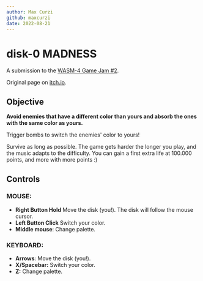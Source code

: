 ```yaml
---
author: Max Curzi
github: maxcurzi
date: 2022-08-21
---
```


# disk-0 MADNESS

A submission to the [WASM-4 Game Jam #2](https://itch.io/jam/wasm4-v2).

Original page on [itch.io](https://maxcurzi.itch.io/disk-0-madness).

## Objective
__Avoid enemies that have a different color than yours and absorb the ones with the same color as yours.__

Trigger bombs to switch the enemies' color to yours!

Survive as long as possible.
The game gets harder the longer you play, and the music adapts to the difficulty.
You can gain a first extra life at 100.000 points, and more with more points :)

## Controls
### MOUSE:
- __Right Button Hold__ Move the disk (you!). The disk will follow the mouse cursor.
- __Left Button Click__ Switch your color.
- __Middle mouse__: Change palette.

### KEYBOARD:
- __Arrows__: Move the disk (you!).
- __X/Spacebar:__ Switch your color.
- __Z:__ Change palette.